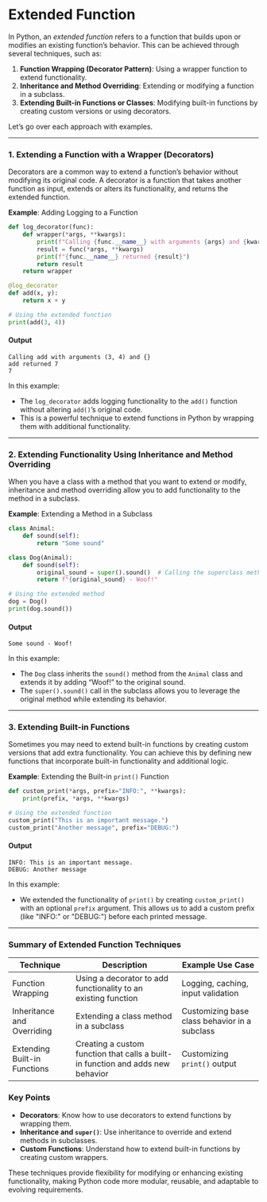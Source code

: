 # Extended Function
In Python, an *extended function* refers to a function that builds upon or modifies an existing function’s behavior. This can be achieved through several techniques, such as:

1. **Function Wrapping (Decorator Pattern)**: Using a wrapper function to extend functionality.
2. **Inheritance and Method Overriding**: Extending or modifying a function in a subclass.
3. **Extending Built-in Functions or Classes**: Modifying built-in functions by creating custom versions or using decorators.

Let’s go over each approach with examples.

---

### 1. Extending a Function with a Wrapper (Decorators)

Decorators are a common way to extend a function’s behavior without modifying its original code. A decorator is a function that takes another function as input, extends or alters its functionality, and returns the extended function.

**Example**: Adding Logging to a Function

```python
def log_decorator(func):
    def wrapper(*args, **kwargs):
        print(f"Calling {func.__name__} with arguments {args} and {kwargs}")
        result = func(*args, **kwargs)
        print(f"{func.__name__} returned {result}")
        return result
    return wrapper

@log_decorator
def add(x, y):
    return x + y

# Using the extended function
print(add(3, 4))
```

#### Output
```
Calling add with arguments (3, 4) and {}
add returned 7
7
```

In this example:
- The `log_decorator` adds logging functionality to the `add()` function without altering `add()`’s original code.
- This is a powerful technique to extend functions in Python by wrapping them with additional functionality.

---

### 2. Extending Functionality Using Inheritance and Method Overriding

When you have a class with a method that you want to extend or modify, inheritance and method overriding allow you to add functionality to the method in a subclass.

**Example**: Extending a Method in a Subclass

```python
class Animal:
    def sound(self):
        return "Some sound"

class Dog(Animal):
    def sound(self):
        original_sound = super().sound()  # Calling the superclass method
        return f"{original_sound} - Woof!"

# Using the extended method
dog = Dog()
print(dog.sound())
```

#### Output
```
Some sound - Woof!
```

In this example:
- The `Dog` class inherits the `sound()` method from the `Animal` class and extends it by adding “Woof!” to the original sound.
- The `super().sound()` call in the subclass allows you to leverage the original method while extending its behavior.

---

### 3. Extending Built-in Functions

Sometimes you may need to extend built-in functions by creating custom versions that add extra functionality. You can achieve this by defining new functions that incorporate built-in functionality and additional logic.

**Example**: Extending the Built-in `print()` Function

```python
def custom_print(*args, prefix="INFO:", **kwargs):
    print(prefix, *args, **kwargs)

# Using the extended function
custom_print("This is an important message.")
custom_print("Another message", prefix="DEBUG:")
```

#### Output
```
INFO: This is an important message.
DEBUG: Another message
```

In this example:
- We extended the functionality of `print()` by creating `custom_print()` with an optional `prefix` argument. This allows us to add a custom prefix (like "INFO:" or "DEBUG:") before each printed message.

---

### Summary of Extended Function Techniques

| Technique                 | Description                                                                     | Example Use Case                                    |
|---------------------------|---------------------------------------------------------------------------------|-----------------------------------------------------|
| Function Wrapping         | Using a decorator to add functionality to an existing function                 | Logging, caching, input validation                  |
| Inheritance and Overriding| Extending a class method in a subclass                                         | Customizing base class behavior in a subclass       |
| Extending Built-in Functions | Creating a custom function that calls a built-in function and adds new behavior | Customizing `print()` output                         |

### Key Points 

- **Decorators**: Know how to use decorators to extend functions by wrapping them.
- **Inheritance and `super()`**: Use inheritance to override and extend methods in subclasses.
- **Custom Functions**: Understand how to extend built-in functions by creating custom wrappers.

These techniques provide flexibility for modifying or enhancing existing functionality, making Python code more modular, reusable, and adaptable to evolving requirements.